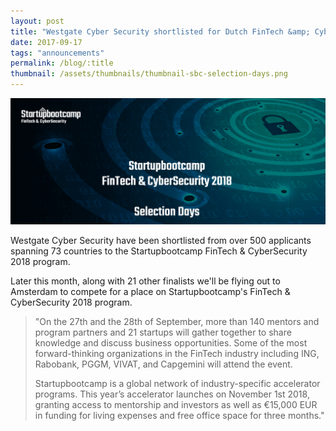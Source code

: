 ```yaml
---
layout: post
title: "Westgate Cyber Security shortlisted for Dutch FinTech &amp; CyberSecurity Accelerator"
date: 2017-09-17
tags: "announcements"
permalink: /blog/:title
thumbnail: /assets/thumbnails/thumbnail-sbc-selection-days.png
---
```


![Startupbootcamp Selection Days][sbc-selection-days]

Westgate Cyber Security have been shortlisted from over 500 applicants spanning 73 countries to the Startupbootcamp FinTech & CyberSecurity 2018 program.

Later this month, along with 21 other finalists we'll be flying out to Amsterdam to compete for a place on Startupbootcamp's FinTech & CyberSecurity 2018 program.

> "On the 27th and the 28th of September, more than 140 mentors and program partners and 21 startups will gather together to share knowledge and discuss business opportunities. Some of the most forward-thinking organizations in the FinTech industry including ING, Rabobank, PGGM, VIVAT, and Capgemini will attend the event. 
> 
> Startupbootcamp is a global network of industry-specific accelerator programs. This year’s accelerator launches on November 1st 2018, granting access to mentorship and investors as well as &euro;15,000 EUR in funding for living expenses and free office space for three months."

[sbc-selection-days]: /assets/sbc-selection-days.png